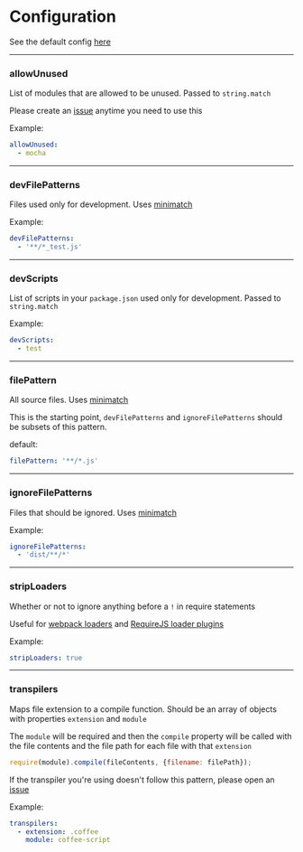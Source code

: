 # Configuration

See the default config [here](../config/default.yml)

---
### allowUnused
List of modules that are allowed to be unused.
Passed to `string.match`

Please create an [issue](https://github.com/charlierudolph/dependency-lint/issues)
anytime you need to use this

Example:
```yml
allowUnused:
  - mocha
```

---
### devFilePatterns
Files used only for development.
Uses [minimatch](https://github.com/isaacs/minimatch)

Example:
```yml
devFilePatterns:
  - '**/*_test.js'
```

---
### devScripts
List of scripts in your `package.json` used only for development.
Passed to `string.match`

Example:
```yml
devScripts:
  - test
```

---
### filePattern
All source files.
Uses [minimatch](https://github.com/isaacs/minimatch)

This is the starting point, `devFilePatterns` and `ignoreFilePatterns` should be
subsets of this pattern.

default:
```yml
filePattern: '**/*.js'
```

---
### ignoreFilePatterns
Files that should be ignored.
Uses [minimatch](https://github.com/isaacs/minimatch)

Example:
```yml
ignoreFilePatterns:
  - 'dist/**/*'
```

---
### stripLoaders
Whether or not to ignore anything before a `!` in require statements

Useful for [webpack loaders](https://webpack.github.io/docs/loaders.html) and
[RequireJS loader plugins](http://requirejs.org/docs/plugins.html)

Example:
```yml
stripLoaders: true
```

---
### transpilers
Maps file extension to a compile function.
Should be an array of objects with properties `extension` and `module`

The `module` will be required and then the `compile` property will be called
with the file contents and the file path for each file with that `extension`

```js
require(module).compile(fileContents, {filename: filePath});
```

If the transpiler you're using doesn't follow this pattern, please open an [issue](https://github.com/charlierudolph/dependency-lint/issues)

Example:
```yml
transpilers:
  - extension: .coffee
    module: coffee-script
```
